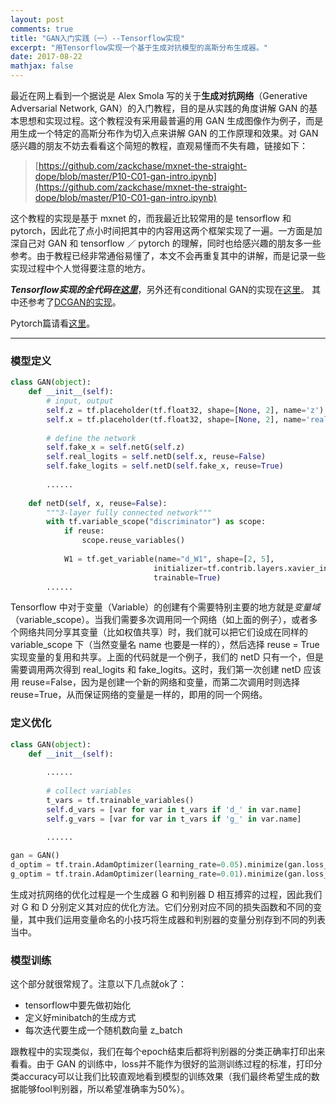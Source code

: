 ```yaml
---
layout: post
comments: true
title: "GAN入门实践（一）--Tensorflow实现"
excerpt: "用Tensorflow实现一个基于生成对抗模型的高斯分布生成器。"
date: 2017-08-22
mathjax: false
---
```


最近在网上看到一个据说是 Alex Smola 写的关于**生成对抗网络**（Generative Adversarial Network, GAN）的入门教程，目的是从实践的角度讲解 GAN 的基本思想和实现过程。这个教程没有采用最普遍的用 GAN 生成图像作为例子，而是用生成一个特定的高斯分布作为切入点来讲解 GAN 的工作原理和效果。对 GAN 感兴趣的朋友不妨去看看这个简短的教程，直观易懂而不失有趣，链接如下：

> [https://github.com/zackchase/mxnet-the-straight-dope/blob/master/P10-C01-gan-intro.ipynb](https://github.com/zackchase/mxnet-the-straight-dope/blob/master/P10-C01-gan-intro.ipynb)

这个教程的实现是基于 mxnet 的，而我最近比较常用的是 tensorflow 和 pytorch，因此花了点小时间把其中的内容用这两个框架实现了一遍。一方面是加深自己对 GAN 和 tensorflow ／ pytorch 的理解，同时也给感兴趣的朋友多一些参考。由于教程已经非常通俗易懂了，本文不会再重复其中的讲解，而是记录一些实现过程中个人觉得要注意的地方。

***Tensorflow实现的全代码在[这里](https://github.com/xyang35/Introduction-to-GAN/blob/master/GAN-tensorflow.ipynb)***，另外还有conditional GAN的实现在[这里](https://github.com/xyang35/Introduction-to-GAN/blob/master/CGAN-tensorflow.ipynb)。
其中还参考了[DCGAN的实现](https://github.com/carpedm20/DCGAN-tensorflow)。

Pytorch篇请看[这里](https://xyang35.github.io/2017/08/23/GAN-2/)。


----------

### 模型定义

```python
class GAN(object):
    def __init__(self):     
        # input, output
        self.z = tf.placeholder(tf.float32, shape=[None, 2], name='z')
        self.x = tf.placeholder(tf.float32, shape=[None, 2], name='real_x')
        
        # define the network
        self.fake_x = self.netG(self.z)
        self.real_logits = self.netD(self.x, reuse=False)
        self.fake_logits = self.netD(self.fake_x, reuse=True)
        
        ......
        
    def netD(self, x, reuse=False):
        """3-layer fully connected network"""
        with tf.variable_scope("discriminator") as scope:
            if reuse:
                scope.reuse_variables()
            
            W1 = tf.get_variable(name="d_W1", shape=[2, 5],
                                initializer=tf.contrib.layers.xavier_initializer(),
                                trainable=True) 
        ......

```

Tensorflow 中对于变量（Variable）的创建有个需要特别主要的地方就是*变量域*（variable_scope）。当我们需要多次调用同一个网络（如上面的例子），或者多个网络共同分享其变量（比如权值共享）时，我们就可以把它们设成在同样的 variable_scope 下（当然变量名 name 也要是一样的），然后选择 reuse = True 实现变量的复用和共享。上面的代码就是一个例子，我们的 netD 只有一个，但是需要调用两次得到 real_logits 和 fake_logits。这时，我们第一次创建 netD 应该用 reuse=False，因为是创建一个新的网络和变量，而第二次调用时则选择 reuse=True，从而保证网络的变量是一样的，即用的同一个网络。

### 定义优化

```python
class GAN(object):
    def __init__(self):
        
        ......
        
        # collect variables
        t_vars = tf.trainable_variables()
        self.d_vars = [var for var in t_vars if 'd_' in var.name]
        self.g_vars = [var for var in t_vars if 'g_' in var.name]
        
        ......

gan = GAN()
d_optim = tf.train.AdamOptimizer(learning_rate=0.05).minimize(gan.loss_D, var_list=gan.d_vars)
g_optim = tf.train.AdamOptimizer(learning_rate=0.01).minimize(gan.loss_G, var_list=gan.g_vars)
```

生成对抗网络的优化过程是一个生成器 G 和判别器 D 相互搏弈的过程，因此我们对 G 和 D 分别定义其对应的优化方法。它们分别对应不同的损失函数和不同的变量，其中我们运用变量命名的小技巧将生成器和判别器的变量分别存到不同的列表当中。

### 模型训练

这个部分就很常规了。注意以下几点就ok了：

- tensorflow中要先做初始化
- 定义好minibatch的生成方式
- 每次迭代要生成一个随机数向量 z_batch

跟教程中的实现类似，我们在每个epoch结束后都将判别器的分类正确率打印出来看看。由于 GAN 的训练中，loss并不能作为很好的监测训练过程的标准，打印分类accuracy可以让我们比较直观地看到模型的训练效果（我们最终希望生成的数据能够fool判别器，所以希望准确率为50%）。